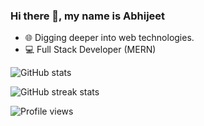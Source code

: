 ### Hi there 👋, my name is Abhijeet
- 🌐️ Digging deeper into web technologies.
- 💻️ Full Stack Developer (MERN)

![GitHub stats](https://github-readme-stats.vercel.app/api?username=Abhijeet199&show_icons=true)  

![GitHub streak stats](https://github-readme-streak-stats.herokuapp.com/?user=Abhijeet199) 

![Profile views](https://gpvc.arturio.dev/Abhijeet199)  




